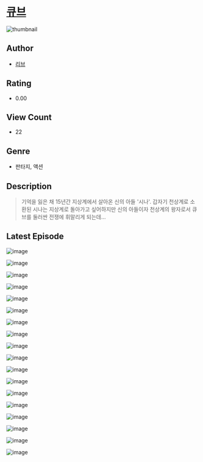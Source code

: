 # [큐브](https://comic.naver.com/bestChallenge/list?titleId=810599)
![thumbnail](https://image-comic.pstatic.net/user_contents_data/challenge_comic/2023/05/23/366924/upload_3631370475704367417_480x623.jpeg)

## Author
- [리브](https://comic.naver.com/artistTitle?id=366924)

## Rating
- 0.00

## View Count
- 22

## Genre
- 판타지, 액션

## Description
> 기억을 잃은 채 15년간 지상계에서 살아온 신의 아들 '시나'. 갑자기 천상계로 소환된 시나는 지상계로 돌아가고 싶어하지만 신의 아들이자 천상계의 왕자로서 큐브를 둘러싼 전쟁에 휘말리게 되는데...


## Latest Episode
![image](https://image-comic.pstatic.net/user_contents_data/challenge_comic/2023/05/24/366924/upload_3906086771672441698.jpeg)

![image](https://image-comic.pstatic.net/user_contents_data/challenge_comic/2023/05/24/366924/upload_3919367768208847669.jpeg)

![image](https://image-comic.pstatic.net/user_contents_data/challenge_comic/2023/05/24/366924/upload_3990582234447439206.jpeg)

![image](https://image-comic.pstatic.net/user_contents_data/challenge_comic/2023/05/24/366924/upload_4062864124646273077.jpeg)

![image](https://image-comic.pstatic.net/user_contents_data/challenge_comic/2023/05/24/366924/upload_3545571181050671929.jpeg)

![image](https://image-comic.pstatic.net/user_contents_data/challenge_comic/2023/05/24/366924/upload_3474306532531843888.jpeg)

![image](https://image-comic.pstatic.net/user_contents_data/challenge_comic/2023/05/24/366924/upload_7004844764423271522.jpeg)

![image](https://image-comic.pstatic.net/user_contents_data/challenge_comic/2023/05/24/366924/upload_3688503487919252837.jpeg)

![image](https://image-comic.pstatic.net/user_contents_data/challenge_comic/2023/05/24/366924/upload_7293635887327438388.jpeg)

![image](https://image-comic.pstatic.net/user_contents_data/challenge_comic/2023/05/24/366924/upload_4123388727243716402.jpeg)

![image](https://image-comic.pstatic.net/user_contents_data/challenge_comic/2023/05/24/366924/upload_3833801553709644129.jpeg)

![image](https://image-comic.pstatic.net/user_contents_data/challenge_comic/2023/05/24/366924/upload_4121980277779084129.jpeg)

![image](https://image-comic.pstatic.net/user_contents_data/challenge_comic/2023/05/24/366924/upload_3834311928179930466.jpeg)

![image](https://image-comic.pstatic.net/user_contents_data/challenge_comic/2023/05/24/366924/upload_7017560624991516982.jpeg)

![image](https://image-comic.pstatic.net/user_contents_data/challenge_comic/2023/05/24/366924/upload_3474866003444392548.jpeg)

![image](https://image-comic.pstatic.net/user_contents_data/challenge_comic/2023/05/24/366924/upload_4050198652522816051.jpeg)

![image](https://image-comic.pstatic.net/user_contents_data/challenge_comic/2023/05/24/366924/upload_7219658748609050166.jpeg)

![image](https://image-comic.pstatic.net/user_contents_data/challenge_comic/2023/05/24/366924/upload_3546973269665592931.jpeg)
